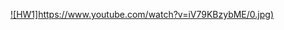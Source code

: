 [![HW1]https://www.youtube.com/watch?v=iV79KBzybME/0.jpg)](https://www.youtube.com/watch?v=iV79KBzybME)
